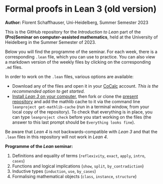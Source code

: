 
# **Formal proofs in Lean 3 (old version)**

**Author:** Florent Schaffhauser, Uni-Heidelberg, Summer Semester 2023

This is the GitHub repository for the *Introduction to Lean* part of the **(Pro)Seminar on computer-assisted mathematics**, held at the University of Heidelberg in the Summer Semester of 2023.

Below you will find the programme of the seminar. For each week, there is a corresponding `.lean` file, which you can use to practice. You can also view a markdown version of the weekly files by clicking on the corresponding `.md` files.

In order to work on the `.lean` files, various options are available:

* Download any of the files and open it in your [CoCalc](https://cocalc.com) account. *This is the recommended option to get started.*
* [Install *Lean 3* on your computer](https://leanprover-community.github.io/lean3/get_started.html), then fork or clone the [present repository](https://github.com/matematiflo/Comp_assisted_math/) and add the mathlib cache to it via the command line `leanproject get-mathlib-cache` (run in a terminal window, from your local copy of the repository). To check that everything is in place, you can  type `leanproject check` before you start working on the files (the answer to this last prompt should be `Everything looks fine`).

Be aware that *Lean 4* is not backwards-compatible with *Lean 3* and that the `.lean` files in this repository will not work in *Lean 4*.

**Programme of the *Lean* seminar:**

1. Definitions and equality of terms (`reflexivity`, `exact`, `apply`, `intro`, `cases`)
2. Functions and logical implications (`show`, `split`, `by_contradiction`)
3. Inductive types (`induction`, `use`, `by_cases`)
4. Formalising mathematical objects (`class`, `instance`, `structure`)
